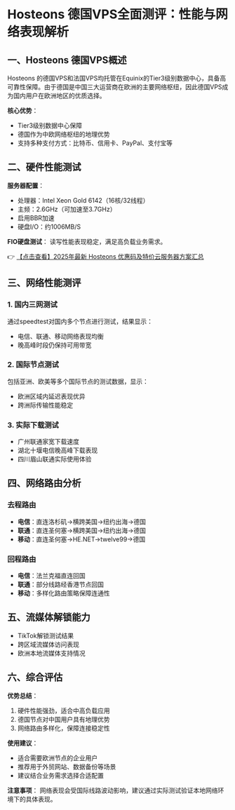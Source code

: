 # Hosteons 德国VPS全面测评：性能与网络表现解析

## 一、Hosteons 德国VPS概述
Hosteons 的德国VPS和法国VPS均托管在Equinix的Tier3级别数据中心，具备高可靠性保障。由于德国是中国三大运营商在欧洲的主要网络枢纽，因此德国VPS成为国内用户在欧洲地区的优质选择。

**核心优势**：
- Tier3级别数据中心保障
- 德国作为中欧网络枢纽的地理优势
- 支持多种支付方式：比特币、信用卡、PayPal、支付宝等

## 二、硬件性能测试
**服务器配置**：
- 处理器：Intel Xeon Gold 6142（16核/32线程）
- 主频：2.6GHz（可加速至3.7GHz）
- 启用BBR加速
- 硬盘I/O：约1006MB/S

**FIO硬盘测试**：
读写性能表现稳定，满足高负载业务需求。

👉 [【点击查看】2025年最新 Hosteons 优惠码及特价云服务器方案汇总](https://bit.ly/hosteons)

## 三、网络性能测评
### 1. 国内三网测试
通过speedtest对国内多个节点进行测试，结果显示：
- 电信、联通、移动网络表现均衡
- 晚高峰时段仍保持可用带宽

### 2. 国际节点测试
包括亚洲、欧美等多个国际节点的测试数据，显示：
- 欧洲区域内延迟表现优异
- 跨洲际传输性能稳定

### 3. 实际下载测试
- 广州联通家宽下载速度
- 湖北十堰电信晚高峰下载表现
- 四川眉山联通实际使用体验

## 四、网络路由分析
### 去程路由
- **电信**：直连洛杉矶→横跨美国→纽约出海→德国
- **联通**：直连圣何塞→横跨美国→纽约出海→德国
- **移动**：直连圣何塞→HE.NET→twelve99→德国

### 回程路由
- **电信**：法兰克福直连回国
- **联通**：部分线路经香港节点回国
- **移动**：多样化路由策略保障连通性

## 五、流媒体解锁能力
- TikTok解锁测试结果
- 跨区域流媒体访问表现
- 欧洲本地流媒体支持情况

## 六、综合评估
**优势总结**：
1. 硬件性能强劲，适合中高负载应用
2. 德国节点对中国用户具有地理优势
3. 网络路由多样化，保障连接稳定性

**使用建议**：
- 适合需要欧洲节点的企业用户
- 推荐用于外贸网站、数据备份等场景
- 建议结合业务需求选择合适配置

**注意事项**：
网络表现会受国际线路波动影响，建议通过实际测试验证本地网络环境下的具体表现。